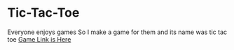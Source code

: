 # Tic-Tac-Toe
Everyone enjoys games So I make a game for them and its name was tic tac toe
[Game Link is Here](https://garvtiwari.github.io/Tic-Tac-Toe/)
